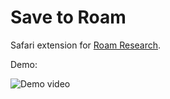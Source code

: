 # Save to Roam
Safari extension for [Roam Research](https://roamresearch.com).

Demo:

![Demo video](https://user-images.githubusercontent.com/794591/122137950-10cf8480-ce46-11eb-89e8-a469308b54af.gif)
